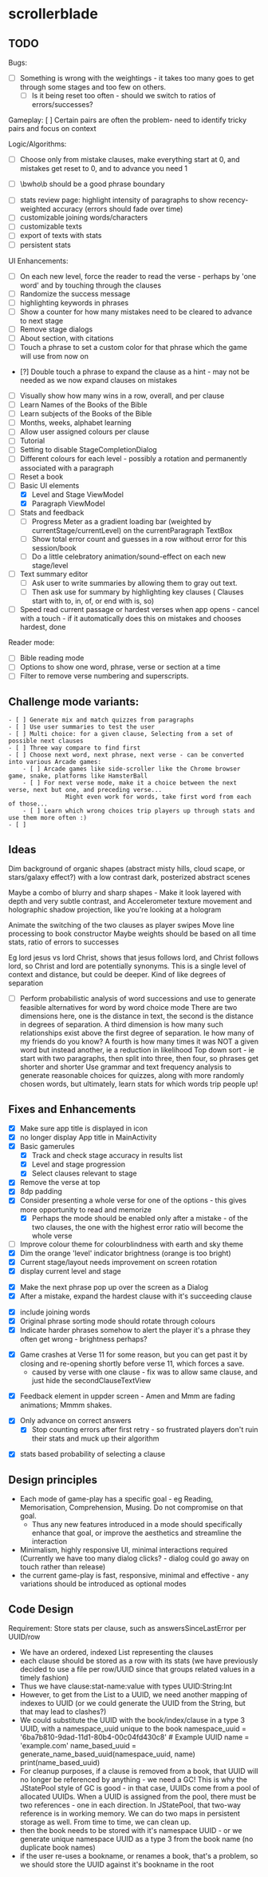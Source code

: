 # scrollerblade

## TODO

Bugs:
- [ ] Something is wrong with the weightings - it takes too many goes to get through some stages and too few on others.
	- [ ] Is it being reset too often - should we switch to ratios of errors/successes?

Gameplay:
 [ ] Certain pairs are often the problem- need to identify tricky pairs and focus on context

Logic/Algorithms:

* [ ] Choose only from mistake clauses, make everything start at 0, and mistakes get reset to 0, and to advance you need 1
- [ ] \bwho\b should be a good phrase boundary 
* [ ] stats review page: highlight intensity of paragraphs to show recency-weighted accuracy (errors should fade over time)
* [ ] customizable joining words/characters
* [ ] customizable texts
* [ ] export of texts with stats
* [ ] persistent stats

UI Enhancements:
* [ ] On each new level, force the reader to read the verse - perhaps by 'one word' and by touching through the clauses
* [ ] Randomize the success message
* [ ] highlighting keywords in phrases
* [ ] Show a counter for how many mistakes need to be cleared to advance to next stage
* [ ] Remove stage dialogs
* [ ] About section, with citations
* [ ] Touch a phrase to set a custom color for that phrase which the game will use from now on
* [?] Double touch a phrase to expand the clause as a hint - may not be needed as we now expand clauses on mistakes
* [ ] Visually show how many wins in a row, overall, and per clause
* [ ] Learn Names of the Books of the Bible
* [ ] Learn subjects of the Books of the Bible
* [ ] Months, weeks, alphabet learning
* [ ] Allow user assigned colours per clause
* [ ] Tutorial
* [ ] Setting to disable StageCompletionDialog
* [ ] Different colours for each level - possibly a rotation and permanently associated with a paragraph
* [ ] Reset a book
* [ ] Basic UI elements
	- [x] Level and Stage ViewModel
	- [x] Paragraph ViewModel
* [ ] Stats and feedback
	- [ ] Progress Meter as a gradient loading bar (weighted by currentStage/currentLevel) on the currentParagraph TextBox
	- [ ] Show total error count and guesses in a row without error for this session/book
	- [ ] Do a little celebratory animation/sound-effect on each new stage/level
* [ ] Text summary editor
	- [ ] Ask user to write summaries by allowing them to gray out text.
	- [ ] Then ask use for summary by highlighting key clauses ( Clauses start with to, in, of, or end with is, so)
* [ ] Speed read current passage or hardest verses when app opens - cancel with a touch - if it automatically does this on mistakes and chooses hardest, done

Reader mode:
- [ ] Bible reading mode
- [ ] Options to show one word, phrase, verse or section at a time
- [ ] Filter to remove verse numbering and superscripts.

## Challenge mode variants:
	- [ ] Generate mix and match quizzes from paragraphs
	- [ ] Use user summaries to test the user
	- [ ] Multi choice: for a given clause, Selecting from a set of possible next clauses
	- [ ] Three way compare to find first
	- [ ] Choose next word, next phrase, next verse - can be converted into various Arcade games:
		- [ ] Arcade games like side-scroller like the Chrome browser game, snake, platforms like HamsterBall
		- [ ] For next verse mode, make it a choice between the next verse, next but one, and preceding verse... 
					Might even work for words, take first word from each of those... 
		- [ ] Learn which wrong choices trip players up through stats and use them more often :)
	- [ ] 

## Ideas
Dim background of organic shapes (abstract misty hills, cloud scape, or stars/galaxy effect?) with a low contrast dark, posterized abstract scenes

Maybe a combo of blurry and sharp shapes - Make it look layered with depth and very subtle contrast, and
Accelerometer texture movement and holographic shadow projection, like you're looking at a hologram

Animate the switching of the two clauses as player swipes
Move line processing to book constructor
Maybe weights should be based on all time stats, ratio of errors to successes

Eg lord jesus vs lord Christ, shows that jesus follows lord, and Christ follows lord, so Christ and lord are potentially synonyms. This is a single level of context and distance, but could be deeper. Kind of like degrees of separation

- [ ] Perform probabilistic analysis of word successions and use to generate feasible alternatives for word by word choice mode
			There are two dimensions here, one is the distance in text, the second is the distance in degrees of separation. 
			A third dimension is how many such relationships exist above the first degree of separation. Ie how many of my friends do you know? 
			A fourth is how many times it was NOT a given word but instead another, ie a reduction in likelihood 
			Top down sort - ie start with two paragraphs, then split into three, then four, so phrases get shorter and shorter
			Use grammar and text frequency analysis to generate reasonable choices for quizzes, along with more randomly chosen words, but ultimately, learn stats for which words trip people up! 

## Fixes and Enhancements
* [x] Make sure app title is displayed in icon
* [x] no longer display App title in MainActivity
* [x] Basic gamerules
	- [x] Track and check stage accuracy in results list
	- [x] Level and stage progression
	- [x] Select clauses relevant to stage
* [x] Remove the verse at top
* [x] 8dp padding
* [x] Consider presenting a whole verse for one of the options - this gives more opportunity to read and memorize
	- [x] Perhaps the mode should be enabled only after a mistake - of the two clauses, the one with the highest error ratio will become the whole verse
* [ ] Improve colour theme for colourblindness with earth and sky theme
* [x] Dim the orange 'level' indicator brightness (orange is too bright) 
* [x] Current stage/layout needs improvement on screen rotation
* [x] display current level and stage
- [x] Make the next phrase pop up over the screen as a Dialog
- [x] After a mistake, expand the hardest clause with it's succeeding clause
* [x] include joining words
* [x] Original phrase sorting mode should rotate through colours
* [x] Indicate harder phrases somehow to alert the player it's a phrase they often get wrong - brightness perhaps?
- [x] Game crashes at Verse 11 for some reason, but you can get past it by closing and re-opening shortly before verse 11, which forces a save.
	- caused by verse with one clause - fix was to allow same clause, and just hide the secondClauseTextView
* [x] Feedback element in uppder screen - Amen and Mmm are fading animations; Mmmm shakes. 
- [x] Only advance on correct answers
	- [x] Stop counting errors after first retry - so frustrated players don't ruin their stats and muck up their algorithm
* [x] stats based probability of selecting a clause

## Design principles
- Each mode of game-play has a specific goal - eg Reading, Memorisation, Comprehension, Musing.  Do not compromise on that goal.
	- Thus any new features introduced in a mode should specifically enhance that goal, or improve the aesthetics and streamline the interaction
- Minimalism, highly responsive UI, minimal interactions required (Currently we have too many dialog clicks? - dialog could go away on touch rather than release)
- the current game-play is fast, responsive, minimal and effective - any variations should be introduced as optional modes

## Code Design
Requirement:
Store stats per clause, such as answersSinceLastError per UUID/row
- We have an ordered, indexed List<String> representing the clauses
- each clause should be stored as a row with its stats (we have previously decided to use a file per row/UUID since that groups related values in a timely fashion)
- Thus we have clause:stat-name:value with types UUID:String:Int
- However, to get from the List<String> to a UUID, we need another mapping of indexes to UUID (or we could generate the UUID from the String, but that may lead to clashes?)
- We could substitute the UUID with the book/index/clause in a type 3 UUID, with a namespace_uuid unique to the book
	namespace_uuid = '6ba7b810-9dad-11d1-80b4-00c04fd430c8'  # Example UUID
	name = 'example.com'
	name_based_uuid = generate_name_based_uuid(namespace_uuid, name)
	print(name_based_uuid)
- For cleanup purposes, if a clause is removed from a book, that UUID will no longer be referenced by anything - we need a GC!  This is why the JStatePool style of GC is good - in that case, UUIDs come from a pool of allocated UUIDs.  When a UUID is assigned from the pool, there must be two references - one in each direction.  In JStatePool, that two-way reference is in working memory. We can do two maps in persistent storage as well.  From time to time, we can clean up.
- then the book needs to be stored with it's namespace UUID - or we generate unique namespace UUID as a type 3 from the book name (no duplicate book names)
- if the user re-uses a bookname, or renames a book, that's a problem, so we should store the UUID against it's bookname in the root
